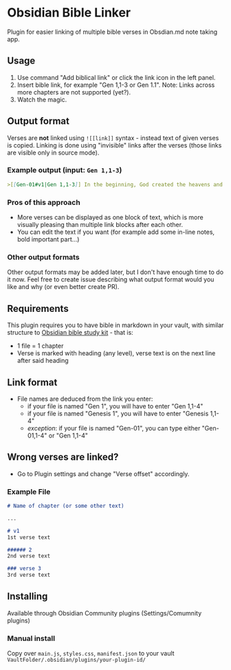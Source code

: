 # Obsidian Bible Linker
Plugin for easier linking of multiple bible verses in Obsdian.md note taking app.

## Usage
1. Use command "Add biblical link" or click the link icon in the left panel. 
2. Insert bible link, for example "Gen 1,1-3 or Gen 1.1". Note: Links across more chapters are not supported (yet?).
3. Watch the magic.

## Output format
Verses are **not** linked using `![[link]]` syntax - instead text of given verses is copied. Linking is done using "invisible" links after the verses (those links are visible only in source mode).

### Example output (input: `Gen 1,1-3`)
```md
>[[Gen-01#v1|Gen 1,1-3]] In the beginning, God created the heavens and the earth. The earth was formless and empty. Darkness was on the surface of the deep and God's Spirit was hovering over the surface of the waters. God said, "Let there be light," and there was light. [[Gen-01#v1|]][[Gen-01#v2|]][[Gen-01#v3|]]
```

### Pros of this approach
- More verses can be displayed as one block of text, which is more visually pleasing than multiple link blocks after each other. 
- You can edit the text if you want (for example add some in-line notes, bold important part...)

### Other output formats
Other output formats may be added later, but I don't have enough time to do it now. Feel free to create issue describing what output format would you like and why (or even better create PR).

## Requirements 
This plugin requires you to have bible in markdown in your vault, with similar structure to [Obsidian bible study kit](https://forum.obsidian.md/t/bible-study-in-obsidian-kit-including-the-bible-in-markdown/12503) - that is:
- 1 file = 1 chapter
- Verse is marked with heading (any level), verse text is on the next line after said heading 

## Link format
- File names are deduced from the link you enter:
  - if your file is named "Gen 1", you will have to enter "Gen 1,1-4"   
  - if your file is named "Genesis 1", you will have to enter "Genesis 1,1-4"
  - *exception*: if your file is named "Gen-01", you can type either "Gen-01,1-4" or "Gen 1,1-4" 


## Wrong verses are linked?
- Go to Plugin settings and change "Verse offset" accordingly.

### Example File
```md
# Name of chapter (or some other text)

... 

# v1
1st verse text

###### 2
2nd verse text

### verse 3
3rd verse text
```

## Installing 
Available through Obsidian Community plugins (Settings/Comumnity plugins) 

### Manual install
Copy over `main.js`, `styles.css`, `manifest.json` to your vault `VaultFolder/.obsidian/plugins/your-plugin-id/`
